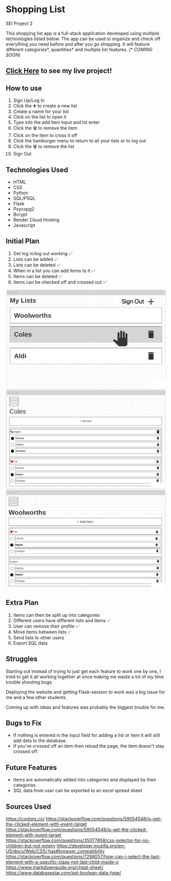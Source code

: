 # Shopping List
SEI Project 2

This shopping list app is a full-stack application developed using multiple technologies listed below. The app can be used to organize and check off everything you need before and after you go shopping. It will feature different categories*, quantities* and multiple list features.
(* *COMING SOON*)

## [Click Here](https://antalthomas.github.io/Shopping_List/) to see my live project!

## How to use
1. Sign Up/Log In
2. Click the ➕ to create a new list
3. Create a name for your list
4. Click on the list to open it
5. Type into the add item input and hit enter
6. Click the 🗑️ to remove the item
7. Click on the item to cross it off
7. Click the hamburger menu to return to all your lists or to log out
8. Click the 🗑️ to remove the list
9. Sign Out


## Technologies Used
- HTML
- CSS
- Python
- SQL/PSQL
- Flask
- Psycopg2
- Bcrypt
- Render Cloud Hosting
- Javascript


## Initial Plan
1. Get log in/log out working :white_check_mark:
2. Lists can be added :white_check_mark:
3. Lists can be deleted :white_check_mark:
4. When in a list you can add items to it :white_check_mark:
5. Items can be deleted :white_check_mark:
6. Items can be checked off and crossed out :white_check_mark:

![Wireframe (User settings/all lists)](./images/All%20Lists.png)
![Wireframe (Coles list)](./images/Coles%20List.png)
![Wireframe (Woolworths lists)](./images/Woolworths%20List.png)

## Extra Plan
1. Items can then be split up into categories
2. Different users have different lists and items :white_check_mark:
3. User can remove their profile :white_check_mark:
4. Move items between lists :white_check_mark:
5. Send lists to other users
6. Export SQL data

## Struggles
Starting out instead of trying to just get each feature to work one by one, I tried to get it all working together at once making me waste a lot of my time trouble shooting bugs.

Deploying the website and getting Flask-session to work was a big issue for me and a few other students.

Coming up with ideas and features was probably the biggest trouble for me.

## Bugs to Fix
- If nothing is entered in the input field for adding a list or item it will still add data to the database.
- If you've crossed off an item then reload the page, the item doesn't stay crossed off.

## Future Features
- Items are automatically added into categories and displayed by their categories.
- SQL data from user can be exported to an excel spread sheet

## Sources Used
https://coolors.co/
https://stackoverflow.com/questions/59054548/js-get-the-clicked-element-with-event-target
https://stackoverflow.com/questions/59054548/js-get-the-clicked-element-with-event-target
https://stackoverflow.com/questions/35077658/css-selector-for-no-children-but-not-empty
https://developer.mozilla.org/en-US/docs/Web/CSS/:has#browser_compatibility
https://stackoverflow.com/questions/7298057/how-can-i-select-the-last-element-with-a-specific-class-not-last-child-inside-o
https://www.markdownguide.org/cheat-sheet/
https://www.databasestar.com/sql-boolean-data-type/